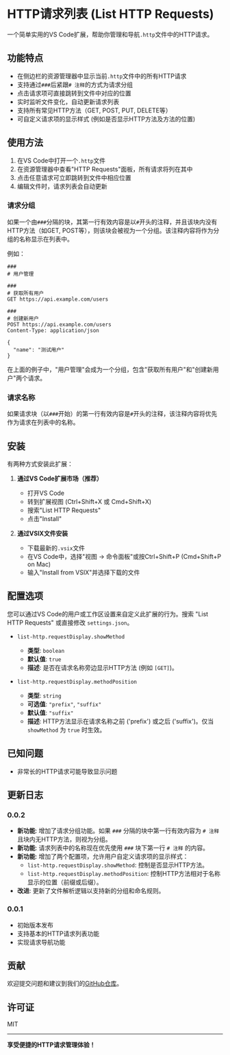 # HTTP请求列表 (List HTTP Requests)

一个简单实用的VS Code扩展，帮助你管理和导航`.http`文件中的HTTP请求。

## 功能特点

- 在侧边栏的资源管理器中显示当前`.http`文件中的所有HTTP请求
- 支持通过`###`后紧跟`# 注释`的方式为请求分组
- 点击请求项可直接跳转到文件中对应的位置
- 实时监听文件变化，自动更新请求列表
- 支持所有常见HTTP方法（GET, POST, PUT, DELETE等）
- 可自定义请求项的显示样式 (例如是否显示HTTP方法及方法的位置)

## 使用方法

1. 在VS Code中打开一个`.http`文件
2. 在资源管理器中查看"HTTP Requests"面板，所有请求将列在其中
3. 点击任意请求可立即跳转到文件中相应位置
4. 编辑文件时，请求列表会自动更新

### 请求分组

如果一个由`###`分隔的块，其第一行有效内容是以`#`开头的注释，并且该块内没有HTTP方法（如GET, POST等），则该块会被视为一个分组。该注释内容将作为分组的名称显示在列表中。

例如：

```http
### 
# 用户管理

###
# 获取所有用户
GET https://api.example.com/users

###
# 创建新用户
POST https://api.example.com/users
Content-Type: application/json

{
  "name": "测试用户"
}
```

在上面的例子中，"用户管理"会成为一个分组，包含"获取所有用户"和"创建新用户"两个请求。

### 请求名称

如果请求块（以`###`开始）的第一行有效内容是`#`开头的注释，该注释内容将优先作为请求在列表中的名称。

## 安装

有两种方式安装此扩展：

1. **通过VS Code扩展市场（推荐）**
   - 打开VS Code
   - 转到扩展视图 (Ctrl+Shift+X 或 Cmd+Shift+X)
   - 搜索"List HTTP Requests"
   - 点击"Install"

2. **通过VSIX文件安装**
   - 下载最新的`.vsix`文件
   - 在VS Code中，选择"视图 -> 命令面板"或按Ctrl+Shift+P (Cmd+Shift+P on Mac)
   - 输入"Install from VSIX"并选择下载的文件

## 配置选项

您可以通过VS Code的用户或工作区设置来自定义此扩展的行为。搜索 "List HTTP Requests" 或直接修改 `settings.json`。

- `list-http.requestDisplay.showMethod`
  - **类型**: `boolean`
  - **默认值**: `true`
  - **描述**: 是否在请求名称旁边显示HTTP方法 (例如 `[GET]`)。

- `list-http.requestDisplay.methodPosition`
  - **类型**: `string`
  - **可选值**: `"prefix"`, `"suffix"`
  - **默认值**: `"suffix"`
  - **描述**: HTTP方法显示在请求名称之前 ('prefix') 或之后 ('suffix')。仅当 `showMethod` 为 `true` 时生效。

## 已知问题

- 非常长的HTTP请求可能导致显示问题

## 更新日志

### 0.0.2

- **新功能**: 增加了请求分组功能。如果 `###` 分隔的块中第一行有效内容为 `# 注释` 且块内无HTTP方法，则视为分组。
- **新功能**: 请求列表中的名称现在优先使用 `###` 块下第一行 `# 注释` 的内容。
- **新功能**: 增加了两个配置项，允许用户自定义请求项的显示样式：
  - `list-http.requestDisplay.showMethod`: 控制是否显示HTTP方法。
  - `list-http.requestDisplay.methodPosition`: 控制HTTP方法相对于名称显示的位置（前缀或后缀）。
- **改进**: 更新了文件解析逻辑以支持新的分组和命名规则。

### 0.0.1

- 初始版本发布
- 支持基本的HTTP请求列表功能
- 实现请求导航功能

## 贡献

欢迎提交问题和建议到我们的[GitHub仓库](https://github.com/a11might/list-http)。

## 许可证

MIT

---

**享受便捷的HTTP请求管理体验！**
